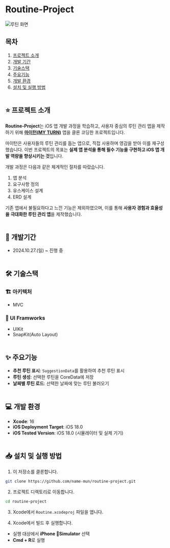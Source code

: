 # Routine-Project
![루틴 화면](https://github.com/user-attachments/assets/faa19f69-0aab-45c8-91fd-48c433639b26)

## 목차
1. [프로젝트 소개](#star-프로젝트-소개)
2. [개발 기간](#calendar-개발기간)
3. [기술스택](#hammer_and_wrench-기술스택)
5. [주요기능](#sparkles-주요기능)
6. [개발 환경](#computer-개발-환경)
7. [설치 및 실행 방법](#inbox_tray-설치-및-실행-방법)
<br><br>

## :star: 프로젝트 소개
**Routine-Project**는 iOS 앱 개발 과정을 학습하고, 사용자 중심의 루틴 관리 앱을 제작하기 위해 **[마이턴(MY TURN)](https://apps.apple.com/kr/app/%EB%A7%88%EC%9D%B4%ED%84%B4-%EB%B3%B4%EB%93%9C%EA%B2%8[…]99%EC%9D%80-%EB%A3%A8%ED%8B%B4%EA%B4%80%EB%A6%AC/id6463494452)** 앱을 클론 코딩한 프로젝트입니다.

마이턴은 사용자들의 루틴 관리를 돕는 앱으로, 직접 사용하며 영감을 받아 이를 재구성했습니다. 이번 프로젝트의 목표는 **실제 앱 분석을 통해 필수 기능을 구현하고 iOS 앱 개발 역량을 향상시키는 것**입니다.

개발 과정은 다음과 같은 체계적인 절차를 따랐습니다.  
1. 앱 분석  
2. 요구사항 정의  
3. 유스케이스 설계  
4. ERD 설계  

기존 앱에서 불필요하다고 느낀 기능은 제외하였으며, 이를 통해 **사용자 경험과 효율성을 극대화한 루틴 관리 앱**을 제작했습니다.
<br><br>
## :calendar: 개발기간
- 2024.10.27.(일) ~ 진행 중
<br><br>
## :hammer_and_wrench: 기술스택

### :building_construction: 아키텍처
- MVC

### :art: UI Framworks
- UIKit
- SnapKit(Auto Layout)
<br><br>

## :sparkles: 주요기능
- **추천 루틴 표시**: `SuggestionData`를 활용하여 추천 루틴 표시
- **루틴 생성**: 선택한 루틴을 CoreData에 저장
- **날짜별 루틴 로드**: 선택한 날짜에 맞는 루틴 불러오기
<br><br>

## :computer: 개발 환경
- **Xcode**: 16
- **iOS Deployment Target**: iOS 18.0
- **iOS Tested Version**: iOS 18.0 (시뮬레이터 및 실제 기기)
<br><br>
## :inbox_tray: 설치 및 실행 방법
1. 이 저장소를 클론합니다.
```bash
git clone https://github.com/name-mun/routine-project.git
```
2. 프로젝트 디렉토리로 이동합니다.
```bash
cd routine-project

```
3. Xcode에서 `Routine.xcodeproj` 파일을 엽니다.

4. Xcode에서 빌드 후 실행합니다.
- 실행 대상에서 **iPhone Simulator** 선택
- **Cmd + R**로 실행
<br><br>

